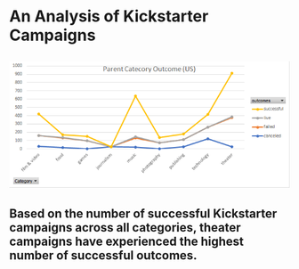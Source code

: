 # An Analysis of Kickstarter Campaigns

![Category Outcome Chart](https://github.com/arodriguez82/kickstarter-analysis/blob/master/Parent%20Category%20Outcome%20Chart.png?raw=true)
---
Based on the number of successful Kickstarter campaigns across all categories, theater campaigns have experienced the highest number of successful outcomes.
---
